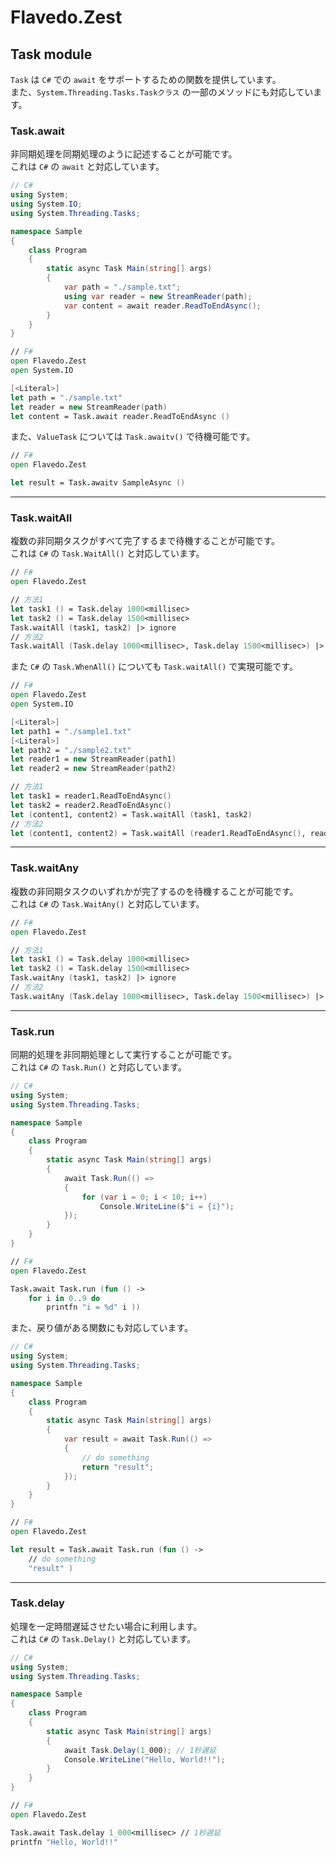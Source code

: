 # Flavedo.Zest

## Task module

`Task` は `C#` での `await` をサポートするための関数を提供しています。  
また、`System.Threading.Tasks.Taskクラス` の一部のメソッドにも対応しています。  

### Task.await

非同期処理を同期処理のように記述することが可能です。  
これは `C#` の `await` と対応しています。  

```cs
// C#
using System;
using System.IO;
using System.Threading.Tasks;

namespace Sample
{
    class Program
    {
        static async Task Main(string[] args)
        {
            var path = "./sample.txt";
            using var reader = new StreamReader(path);
            var content = await reader.ReadToEndAsync();
        }
    }
}
```

```fsharp
// F#
open Flavedo.Zest
open System.IO

[<Literal>]
let path = "./sample.txt"
let reader = new StreamReader(path)
let content = Task.await reader.ReadToEndAsync ()
```

また、`ValueTask` については `Task.awaitv()` で待機可能です。  

```fsharp
// F#
open Flavedo.Zest

let result = Task.awaitv SampleAsync ()
```

---

### Task.waitAll

複数の非同期タスクがすべて完了するまで待機することが可能です。  
これは `C#` の `Task.WaitAll()` と対応しています。  

```fsharp
// F#
open Flavedo.Zest

// 方法1
let task1 () = Task.delay 1000<millisec>
let task2 () = Task.delay 1500<millisec>
Task.waitAll (task1, task2) |> ignore
// 方法2
Task.waitAll (Task.delay 1000<millisec>, Task.delay 1500<millisec>) |> ignore
```

また `C#` の `Task.WhenAll()` についても `Task.waitAll()` で実現可能です。  

```fsharp
// F#
open Flavedo.Zest
open System.IO

[<Literal>]
let path1 = "./sample1.txt"
[<Literal>]
let path2 = "./sample2.txt"
let reader1 = new StreamReader(path1)
let reader2 = new StreamReader(path2)

// 方法1
let task1 = reader1.ReadToEndAsync()
let task2 = reader2.ReadToEndAsync()
let (content1, content2) = Task.waitAll (task1, task2)
// 方法2
let (content1, content2) = Task.waitAll (reader1.ReadToEndAsync(), reader2.ReadToEndAsync())
```

---

### Task.waitAny

複数の非同期タスクのいずれかが完了するのを待機することが可能です。  
これは `C#` の `Task.WaitAny()` と対応しています。  

```fsharp
// F#
open Flavedo.Zest

// 方法1
let task1 () = Task.delay 1000<millisec>
let task2 () = Task.delay 1500<millisec>
Task.waitAny (task1, task2) |> ignore
// 方法2
Task.waitAny (Task.delay 1000<millisec>, Task.delay 1500<millisec>) |> ignore
```

---  

### Task.run

同期的処理を非同期処理として実行することが可能です。  
これは `C#` の `Task.Run()` と対応しています。  

```cs
// C#
using System;
using System.Threading.Tasks;

namespace Sample
{
    class Program
    {
        static async Task Main(string[] args)
        {
            await Task.Run(() =>
            {
                for (var i = 0; i < 10; i++)
                    Console.WriteLine($"i = {i}");
            });
        }
    }
}
```

```fsharp
// F#
open Flavedo.Zest

Task.await Task.run (fun () ->
    for i in 0..9 do
        printfn "i = %d" i ))
```

また、戻り値がある関数にも対応しています。  

```cs
// C#
using System;
using System.Threading.Tasks;

namespace Sample
{
    class Program
    {
        static async Task Main(string[] args)
        {
            var result = await Task.Run(() =>
            {
                // do something
                return "result";
            });
        }
    }
}
```

```fsharp
// F#
open Flavedo.Zest

let result = Task.await Task.run (fun () ->
    // do something
    "result" )
```

---  

### Task.delay

処理を一定時間遅延させたい場合に利用します。  
これは `C#` の `Task.Delay()` と対応しています。  

```cs
// C#
using System;
using System.Threading.Tasks;

namespace Sample
{
    class Program
    {
        static async Task Main(string[] args)
        {
            await Task.Delay(1_000); // 1秒遅延
            Console.WriteLine("Hello, World!!");
        }
    }
}
```

```fsharp
// F#
open Flavedo.Zest

Task.await Task.delay 1_000<millisec> // 1秒遅延
printfn "Hello, World!!"
```
